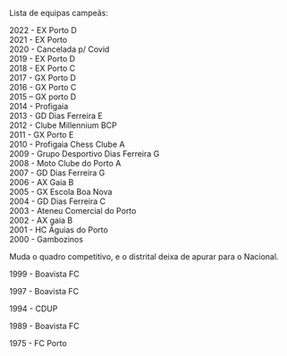 Lista de equipas campeãs:

2022 - EX Porto D\
2021 - EX Porto\
2020 - Cancelada p/ Covid\
2019 - EX Porto D\
2018 - EX Porto C\
2017 - GX Porto D\
2016 - GX Porto C\
2015 – GX porto D\
2014 - Profigaia\
2013 - GD Dias Ferreira E\
2012 - Clube Millennium BCP\
2011 - GX Porto E\
2010 - Profigaia Chess Clube A\
2009 - Grupo Desportivo Dias Ferreira G\
2008 - Moto Clube do Porto A\
2007 - GD Dias Ferreira G\
2006 - AX Gaia B\
2005 - GX Escola Boa Nova\
2004 - GD Dias Ferreira C\
2003 - Ateneu Comercial do Porto\
2002 - AX gaia B\
2001 - HC Águias do Porto\
2000 - Gambozinos

Muda o quadro competitivo, e o distrital deixa de apurar para o Nacional.

1999 - Boavista FC

1997 - Boavista FC

1994 - CDUP

1989 - Boavista FC

1975 - FC Porto

